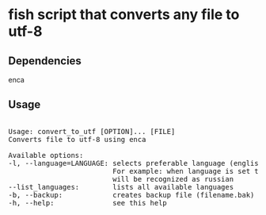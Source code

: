 # fish script that converts any file to utf-8

## Dependencies

enca

## Usage
<pre>

Usage: convert_to_utf [OPTION]... [FILE]
Converts file to utf-8 using enca

Available options: 
-l, --language=LANGUAGE: selects preferable language (english, chinese, etc (russian by default)).
                         For example: when language is set to russian any 8 bit encoding
                         will be recognized as russian 
--list_languages:        lists all available languages 
-b, --backup:            creates backup file (filename.bak) in the working directory
-h, --help:              see this help
</pre>
